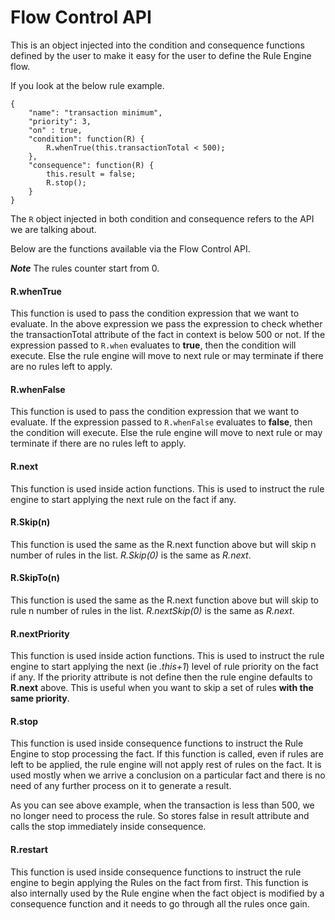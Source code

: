 # Flow Control API 
This is an object injected into the condition and consequence functions defined by the user to make it easy for the user to define the Rule Engine flow.

If you look at the below rule example.

    {
		"name": "transaction minimum",
		"priority": 3,
		"on" : true,
		"condition": function(R) {
			R.whenTrue(this.transactionTotal < 500);
		},
		"consequence": function(R) {
			this.result = false;
			R.stop();
		}
    }

The `R` object injected in both condition and consequence refers to the API we are talking about.


Below are the functions available via the Flow Control API.

***Note*** The rules counter start from 0.

#### R.whenTrue
This function is used to pass the condition expression that we want to evaluate. In the above expression we pass the expression to check whether the transactionTotal attribute of the fact in context is below 500 or not. If the expression passed to `R.when` evaluates to **true**, then the condition will execute. Else the rule engine will move to next rule or may terminate if there are no rules left to apply.

#### R.whenFalse
This function is used to pass the condition expression that we want to evaluate. If the expression passed to `R.whenFalse` evaluates to **false**, then the condition will execute. Else the rule engine will move to next rule or may terminate if there are no rules left to apply.

#### R.next
This function is used inside action functions. This is used to instruct the rule engine to start applying the next rule on the fact if any.

#### R.Skip(n)
This function is used the same as the R.next function above but will skip n number of rules in the list. *R.Skip(0)* is the same as *R.next*. 

#### R.SkipTo(n)
This function is used the same as the R.next function above but will skip to rule n number of rules in the list. *R.nextSkip(0)* is the same as *R.next*. 

#### R.nextPriority
This function is used inside action functions. This is used to instruct the rule engine to start applying the next (ie *.this+1*) level of rule priority on the fact if any. If the priority attribute is not define then the rule engine defaults to **R.next** above. This is useful when you want to skip a set of rules **with the same priority**.

#### R.stop
This function is used inside consequence functions to instruct the Rule Engine to stop processing the fact. If this function is called, even if rules are left to be applied, the rule engine will not apply rest of rules on the fact. It is used mostly when we arrive a conclusion on a particular fact and there is no need of any further process on it to generate a result. 

As you can see above example, when the transaction is less than 500, we no longer need to process the rule. So stores false in result attribute and calls the stop immediately inside consequence.

#### R.restart
This function is used inside consequence functions to instruct the rule engine to begin applying the Rules on the fact from first. This function is also internally used by the Rule engine when the fact object is modified by a consequence function and it needs to go through all the rules once gain.





